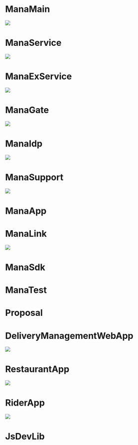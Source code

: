 # ManaMain
![](out/ManaMain/ManaMain.png)

# ManaService
![](out/ManaService/ManaService.png)

# ManaExService
![](out/ManaExService/ManaExService.png)

# ManaGate
![](out/ManaGate/ManaGate.png)

# ManaIdp
![](out/ManaIdp/ManaIdp.png)

# ManaSupport
![](out/ManaSupport/ManaSupport.png)

# ManaApp

# ManaLink
![](out/ManaLink/ManaLink.png)

# ManaSdk

# ManaTest

# Proposal

# DeliveryManagementWebApp
![](out/DeliveryManagementWebApp/DeliveryManagementWebApp.png)

# RestaurantApp
![](out/RestaurantApp/RestaurantApp.png)

# RiderApp
![](out/RiderApp/RiderApp.png)

# JsDevLib
